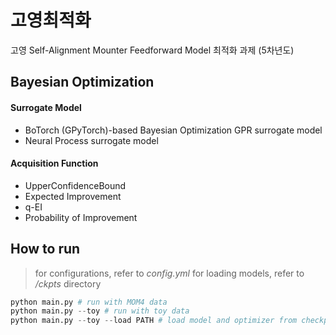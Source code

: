 # 고영최적화

고영 Self-Alignment Mounter Feedforward Model 최적화 과제 (5차년도)

## Bayesian Optimization

#### Surrogate Model
- BoTorch (GPyTorch)-based Bayesian Optimization GPR surrogate model
- Neural Process surrogate model

#### Acquisition Function
- UpperConfidenceBound
- Expected Improvement
- q-EI
- Probability of Improvement

## How to run
> for configurations, refer to *config.yml*
> for loading models, refer to */ckpts* directory
```python
python main.py # run with MOM4 data
python main.py --toy # run with toy data
python main.py --toy --load PATH # load model and optimizer from checkpoints
```

<!-- ## Contribution
## License -->